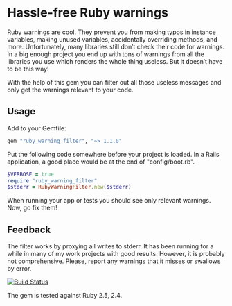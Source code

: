 # Hassle-free Ruby warnings

Ruby warnings are cool. They prevent you from making typos in instance variables, making unused variables, accidentally overriding methods, and more. Unfortunately, many libraries still don’t check their code for warnings. In a big enough project you end up with tons of warnings from all the libraries you use which renders the whole thing useless. But it doesn’t have to be this way!

With the help of this gem you can filter out all those useless messages and only get the warnings relevant to your code.

## Usage

Add to your Gemfile:

```ruby
gem "ruby_warning_filter", "~> 1.1.0"
```

Put the following code somewhere before your project is loaded. In a Rails application, a good place would be at the end of "config/boot.rb".

```ruby
$VERBOSE = true
require "ruby_warning_filter"
$stderr = RubyWarningFilter.new($stderr)
```

When running your app or tests you should see only relevant warnings. Now, go fix them!

## Feedback

The filter works by proxying all writes to stderr. It has been running for a while in many of my work projects with good results. However, it is probably not comprehensive. Please, report any warnings that it misses or swallows by error.

[![Build Status](https://travis-ci.org/semaperepelitsa/ruby_warning_filter.svg?branch=master)](https://travis-ci.org/semaperepelitsa/ruby_warning_filter)

The gem is tested against Ruby 2.5, 2.4.

